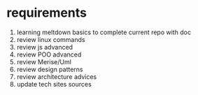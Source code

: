 # requirements

1. learning meltdown basics to complete current repo with doc
2. review linux commands
3. review js advanced
4. review POO advanced
5. review Merise/Uml
5. review design patterns
6. review architecture advices
7. update tech sites sources
